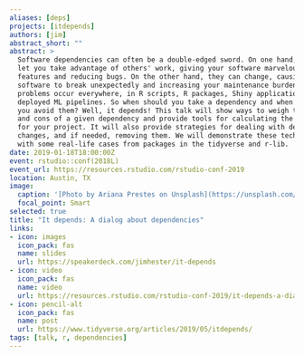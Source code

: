 ```yaml
---
aliases: [deps]
projects: [itdepends]
authors: [jim]
abstract_short: ""
abstract: >
  Software dependencies can often be a double-edged sword. On one hand, they
  let you take advantage of others' work, giving your software marvelous new
  features and reducing bugs. On the other hand, they can change, causing your
  software to break unexpectedly and increasing your maintenance burden. These
  problems occur everywhere, in R scripts, R packages, Shiny applications and
  deployed ML pipelines. So when should you take a dependency and when should
  you avoid them? Well, it depends! This talk will show ways to weigh the pros
  and cons of a given dependency and provide tools for calculating the weights
  for your project. It will also provide strategies for dealing with dependency
  changes, and if needed, removing them. We will demonstrate these techniques
  with some real-life cases from packages in the tidyverse and r-lib.
date: 2019-01-18T18:00:00Z
event: rstudio::conf(2018L)
event_url: https://resources.rstudio.com/rstudio-conf-2019
location: Austin, TX
image:
  caption: '[Photo by Ariana Prestes on Unsplash](https://unsplash.com/photos/24bzOuENxHc)'
  focal_point: Smart
selected: true
title: "It depends: A dialog about dependencies"
links:
- icon: images
  icon_pack: fas
  name: slides
  url: https://speakerdeck.com/jimhester/it-depends
- icon: video
  icon_pack: fas
  name: video
  url: https://resources.rstudio.com/rstudio-conf-2019/it-depends-a-dialog-about-dependencies
- icon: pencil-alt
  icon_pack: fas
  name: post
  url: https://www.tidyverse.org/articles/2019/05/itdepends/
tags: [talk, r, dependencies]
---
```


<script src="//fast.wistia.com/assets/external/E-v1.js" async></script>
<div class="wistia_embed wistia_async_l9bx1pynpo" style="height: 353px; width: 627px">&nbsp;</div>
